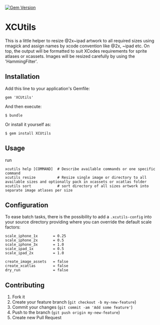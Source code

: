 [![Gem Version](https://badge.fury.io/rb/XCUtils.svg)](http://badge.fury.io/rb/XCUtils)

# XCUtils

This is a little helper to resize @2x~ipad artwork to all required sizes using rmagick and assign names by xcode convention like @2x, ~ipad etc.
On top, the output will be formatted to suit XCodes requirements for sprite atlases or xcassets.
Images will be resized carefully by using the 'HammingFilter'.

## Installation

Add this line to your application's Gemfile:

    gem 'XCUtils'

And then execute:

    $ bundle

Or install it yourself as:

    $ gem install XCUtils

## Usage

run

    xcutils help [COMMAND]  # Describe available commands or one specific command
    xcutils resize          # Resize single image or directory to all available sizes and optionally pack in xcassets or xcatlas folder
    xcutils sort            # sort directory of all sizes artwork into separate image atlases per size

## Configuration

To ease batch tasks, there is the possibility to add a ```.xcutils-config``` into your source directory providing where you can override the default scale factors:

    scale_iphone_1x       = 0.25
    scale_iphone_2x       = 0.5
    scale_iphone_3x       = 1.0
    scale_ipad_1x         = 0.5
    scale_ipad_2x         = 1.0

    create_image_assets   = false
    create_xcatlas        = false
    dry_run               = false


## Contributing

1. Fork it
2. Create your feature branch (`git checkout -b my-new-feature`)
3. Commit your changes (`git commit -am 'Add some feature'`)
4. Push to the branch (`git push origin my-new-feature`)
5. Create new Pull Request
